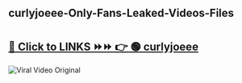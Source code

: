 
 ## curlyjoeee-Only-Fans-Leaked-Videos-Files

# <h2><a href="https://mediaupload.pro?curlyjoeee">🔗 Click to LINKS ⏩⏩ 👉 🟢 curlyjoeee </a></h2>

<a href="https://mediaupload.pro?curlyjoeee" rel="nofollow" data-target="animated-image.originalLink"><img src="https://i.ibb.co.com/xMMVF88/686577567.gif" alt="Viral Video Original" style="max-width: 100%; display: inline-block;" data-target="animated-image.originalImage"></a>